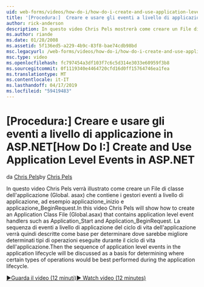 ```yaml
---
uid: web-forms/videos/how-do-i/how-do-i-create-and-use-application-level-events-in-aspnet
title: '[Procedura:]  Creare e usare gli eventi a livello di applicazione in ASP.NET | Microsoft Docs'
author: rick-anderson
description: In questo video Chris Pels mostrerà come creare un File di classe dell'applicazione (Global. asax) che contiene i gestori eventi a livello di applicazione, ad esempio Application_S...
ms.author: riande
ms.date: 01/28/2008
ms.assetid: 5f136ed5-a229-4b9c-83f8-bae74cdb98bd
msc.legacyurl: /web-forms/videos/how-do-i/how-do-i-create-and-use-application-level-events-in-aspnet
msc.type: video
ms.openlocfilehash: fc797454a3df103f7c6c5d314e3033e60959f3b8
ms.sourcegitcommit: 0f1119340e4464720cfd16d0ff15764746ea1fea
ms.translationtype: MT
ms.contentlocale: it-IT
ms.lasthandoff: 04/17/2019
ms.locfileid: "59419483"
---
```

# <a name="how-do-i--create-and-use-application-level-events-in-aspnet"></a><span data-ttu-id="61576-103">[Procedura:]  Creare e usare gli eventi a livello di applicazione in ASP.NET</span><span class="sxs-lookup"><span data-stu-id="61576-103">[How Do I:]  Create and Use Application Level Events in ASP.NET</span></span>

<span data-ttu-id="61576-104">da [Chris Pels](https://twitter.com/chrispels)</span><span class="sxs-lookup"><span data-stu-id="61576-104">by [Chris Pels](https://twitter.com/chrispels)</span></span>

<span data-ttu-id="61576-105">In questo video Chris Pels verrà illustrato come creare un File di classe dell'applicazione (Global. asax) che contiene i gestori eventi a livello di applicazione, ad esempio applicazione\_inizio e applicazione\_BeginRequest.</span><span class="sxs-lookup"><span data-stu-id="61576-105">In this video Chris Pels will show how to create an Application Class File (Global.asax) that contains application level event handlers such as Application\_Start and Application\_BeginRequest.</span></span> <span data-ttu-id="61576-106">La sequenza di eventi a livello di applicazione del ciclo di vita dell'applicazione verrà quindi descritte come base per determinare dove sarebbe migliore determinati tipi di operazioni eseguite durante il ciclo di vita dell'applicazione.</span><span class="sxs-lookup"><span data-stu-id="61576-106">Then the sequence of application level events in the application lifecycle will be discussed as a basis for determining where certain types of operations would be best performed during the application lifecycle.</span></span>

[<span data-ttu-id="61576-107">&#9654;Guarda il video (12 minuti)</span><span class="sxs-lookup"><span data-stu-id="61576-107">&#9654; Watch video (12 minutes)</span></span>](https://channel9.msdn.com/Blogs/ASP-NET-Site-Videos/how-do-i-create-and-use-application-level-events-in-aspnet)

